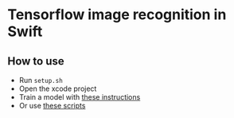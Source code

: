 # Tensorflow image recognition in Swift

## How to use
* Run `setup.sh`
* Open the xcode project
* Train a model with <a href="https://www.tensorflow.org/how_tos/image_retraining/">these instructions</a>
* Or use <a href="https://github.com/mortenjust/image-retrainer-tensorflow">these scripts</a>